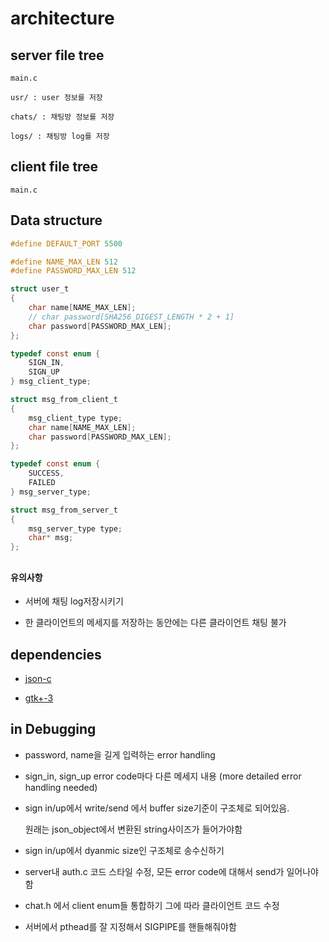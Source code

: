 
# architecture

## server file tree

    main.c

    usr/ : user 정보를 저장

    chats/ : 채팅방 정보를 저장

    logs/ : 채팅방 log를 저장

## client file tree

    main.c

## Data structure

```c
#define DEFAULT_PORT 5500

#define NAME_MAX_LEN 512
#define PASSWORD_MAX_LEN 512

struct user_t
{
    char name[NAME_MAX_LEN];
    // char password[SHA256_DIGEST_LENGTH * 2 + 1]
    char password[PASSWORD_MAX_LEN];
};

typedef const enum {
    SIGN_IN,
    SIGN_UP
} msg_client_type;

struct msg_from_client_t
{
    msg_client_type type;
    char name[NAME_MAX_LEN];
    char password[PASSWORD_MAX_LEN];
};

typedef const enum {
    SUCCESS,
    FAILED
} msg_server_type;

struct msg_from_server_t
{
    msg_server_type type;
    char* msg;
};
```

##

#### 유의사항

* 서버에 채팅 log저장시키기

* 한 클라이언트의 메세지를 저장하는 동안에는 다른 클라이언트 채팅 불가

## dependencies

* [json-c](https://github.com/json-c/json-c)

* [gtk+-3](https://docs.gtk.org/gtk3/)

## in Debugging

* password, name을 길게 입력하는 error handling

* sign_in, sign_up error code마다 다른 메세지 내용 (more detailed error handling needed)

* sign in/up에서 write/send 에서 buffer size기준이 구조체로 되어있음. 
    
    원래는 json_object에서 변환된 string사이즈가 들어가야함

* sign in/up에서 dyanmic size인 구조체로 송수신하기

* server내 auth.c 코드 스타일 수정, 모든 error code에 대해서 send가 일어나야함

* chat.h 에서 client enum들 통합하기
    그에 따라 클라이언트 코드 수정

* 서버에서 pthead를 잘 지정해서 SIGPIPE를 핸들해줘야함
